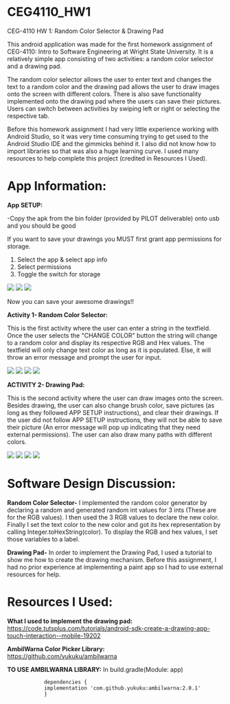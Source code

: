 # CEG4110_HW1

CEG-4110 HW 1: Random Color Selector & Drawing Pad

This android application was made for the first homework assignment of CEG-4110: Intro to Software Engineering at Wright State University. It is a relatively simple app consisting of two activities: a random color selector and a drawing pad. 

The random color selector allows the user to enter text and changes the text to a random color and 
the drawing pad allows the user to draw images onto the screen with different colors. There is also save functionality implemented onto the drawing pad where the users can save their pictures. Users can switch between activities by swiping left or right or selecting the respective tab.

Before this homework assignment I had very little experience working with Android Studio, so it was very time consuming trying to get used to the Android Studio IDE and the gimmicks behind it. I also did not know how to import libraries so that was also a huge learning curve. I used many resources to help complete this project (credited in Resources I Used).



# App Information:

<b>App SETUP:</b>

-Copy the apk from the bin folder (provided by PILOT deliverable) onto usb and you should be good

If you want to save your drawings you MUST first grant app permissions for storage.

1) Select the app & select app info
2) Select permissions
3) Toggle the switch for storage
   
  ![](screenshots/Screenshot_1537279293.png)
  ![](screenshots/Screenshot_1537279324.png)
  ![](screenshots/Screenshot_1537279329.png)
  
  
 
Now you can save your awesome drawings!!


<b>Activity 1- Random Color Selector:</b>

 This is the first activity where the user can enter a string in the textfield. Once the user selects the "CHANGE COLOR" button the string will change to a random color and display its respective RGB and Hex values. The textfield will only change text color as long as it is populated. Else, it will throw an error message and prompt the user for input.
       
 ![](screenshots/Screenshot_1537274000.png)
 ![](screenshots/Screenshot_1537274007.png)
 ![](screenshots/Screenshot_1537274016.png)
 ![](screenshots/Screenshot_1537274048.png)

        
<b>ACTIVITY 2- Drawing Pad:</b>
 
 This is the second activity where the user can draw images onto the screen. Besides drawing, the user can also change brush color, save pictures (as long as they followed APP SETUP instructions), and clear their drawings. If the user did not follow APP SETUP instructions, they will not be able to save their picture (An error message will pop up indicating that they need external permissions). The user can also draw many paths with different colors.
           
![](screenshots/Screenshot_1537273935.png)
![](screenshots/Screenshot_1537274144.png)
![](screenshots/Screenshot_1537286974.png)
![](screenshots/Screenshot_1537287012.png)


# Software Design Discussion:

 <b>Random Color Selector-</b>
        I implemented the random color generator by declaring a random and generated random int values for 3 ints (These are for the RGB values). I then used the 3 RGB values to declare the new color. Finally I set the text color to the new color and got its hex representation by calling Integer.toHexString(color). To display the RGB and hex values, I set those variables to a label.
 
<b>Drawing Pad-</b>
        In order to implement the Drawing Pad, I used a tutorial to show me how to create the drawing mechanism. Before this assignment, I had no prior experience at implementing a paint app so I had to use external resources for help. 

 # Resources I Used:
 
  <b> What I used to implement the drawing pad:</b>
            https://code.tutsplus.com/tutorials/android-sdk-create-a-drawing-app-touch-interaction--mobile-19202

  <b>AmbilWarna Color Picker Library: </b>  
            https://github.com/yukuku/ambilwarna
                  
  <b>TO USE AMBILWARNA LIBRARY:</b>
            In build.gradle(Module: app)
            
                dependencies {
                implementation 'com.github.yukuku:ambilwarna:2.0.1'
                }


      
    


